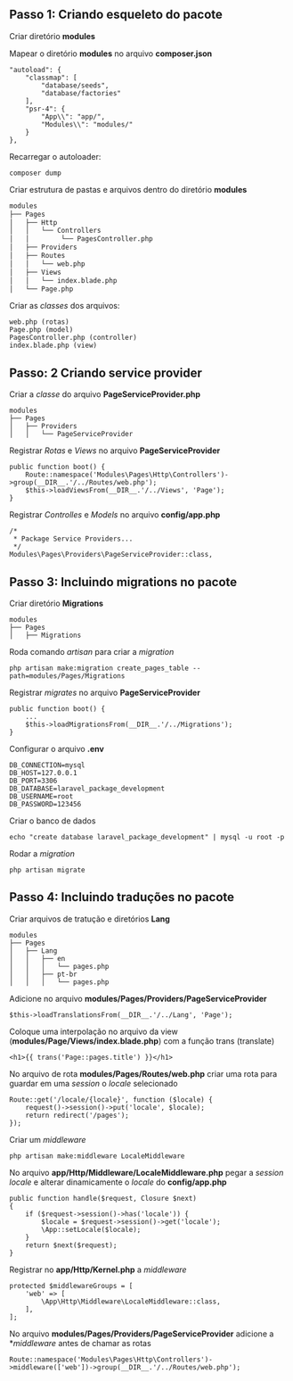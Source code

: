 Passo 1: Criando esqueleto do pacote
---

Criar diretório **modules**

Mapear o diretório **modules** no arquivo **composer.json**

```
"autoload": {
    "classmap": [
        "database/seeds",
        "database/factories"
    ],
    "psr-4": {
        "App\\": "app/",
        "Modules\\": "modules/"
    }
},
```

Recarregar o autoloader:

```
composer dump
```

Criar estrutura de pastas e arquivos dentro do diretório **modules**

```bash
modules
├── Pages
│   ├── Http
│   │   └── Controllers
│   │        └── PagesController.php
│   ├── Providers
│   ├── Routes
│   │   └── web.php
│   ├── Views
│   │   └── index.blade.php
│   └── Page.php
```

Criar as *classes* dos arquivos:

```
web.php (rotas)
Page.php (model)
PagesController.php (controller)
index.blade.php (view)
```

Passo: 2 Criando service provider
---

Criar a *classe* do arquivo **PageServiceProvider.php**

```
modules
├── Pages
│   ├── Providers
│   │   └── PageServiceProvider
```

Registrar *Rotas* e *Views* no arquivo **PageServiceProvider**

```
public function boot() {
    Route::namespace('Modules\Pages\Http\Controllers')->group(__DIR__.'/../Routes/web.php');
    $this->loadViewsFrom(__DIR__.'/../Views', 'Page');
}
```

Registrar *Controlles* e *Models* no arquivo **config/app.php**

```
/*
 * Package Service Providers...
 */
Modules\Pages\Providers\PageServiceProvider::class,
```

Passo 3: Incluindo migrations no pacote
---

Criar diretório **Migrations**

```
modules
├── Pages
│   ├── Migrations
```

Roda comando *artisan* para criar a *migration*

```
php artisan make:migration create_pages_table --path=modules/Pages/Migrations
```

Registrar *migrates* no arquivo **PageServiceProvider**

```
public function boot() {
    ...
    $this->loadMigrationsFrom(__DIR__.'/../Migrations');
}
```

Configurar o arquivo **.env**

```
DB_CONNECTION=mysql
DB_HOST=127.0.0.1
DB_PORT=3306
DB_DATABASE=laravel_package_development
DB_USERNAME=root
DB_PASSWORD=123456
```

Criar o banco de dados

```
echo "create database laravel_package_development" | mysql -u root -p
```

Rodar a *migration*

```
php artisan migrate
```

Passo 4: Incluindo traduções no pacote
---

Criar arquivos de tratução e diretórios **Lang**

```
modules
├── Pages
│   ├── Lang
│   │   ├── en
│   │   │   └── pages.php
│   │   ├── pt-br
│   │   │   └── pages.php
```

Adicione no arquivo **modules/Pages/Providers/PageServiceProvider**

```
$this->loadTranslationsFrom(__DIR__.'/../Lang', 'Page');
```

Coloque uma interpolação no arquivo da view (**modules/Page/Views/index.blade.php**) com a função trans (translate)

```
<h1>{{ trans('Page::pages.title') }}</h1>
```

No arquivo de rota **modules/Pages/Routes/web.php** criar uma rota para guardar em uma *session* o *locale* selecionado

```
Route::get('/locale/{locale}', function ($locale) {
    request()->session()->put('locale', $locale);
    return redirect('/pages');
});
```

Criar um *middleware*

```
php artisan make:middleware LocaleMiddleware
```

No arquivo **app/Http/Middleware/LocaleMiddleware.php** pegar a *session locale* e alterar dinamicamente o *locale* do **config/app.php**

```
public function handle($request, Closure $next)
{
    if ($request->session()->has('locale')) {
        $locale = $request->session()->get('locale');
        \App::setLocale($locale);
    }
    return $next($request);
}
```

Registrar no **app/Http/Kernel.php** a *middleware*

```
protected $middlewareGroups = [
    'web' => [
        \App\Http\Middleware\LocaleMiddleware::class,
    ],
];
```

No arquivo **modules/Pages/Providers/PageServiceProvider** adicione a **middleware* antes de chamar as rotas

```
Route::namespace('Modules\Pages\Http\Controllers')->middleware(['web'])->group(__DIR__.'/../Routes/web.php');
```
